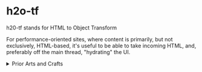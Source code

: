 # h2o-tf

h20-tf stands for HTML to Object Transform

For performance-oriented sites, where content is primarily, but not exclusively, HTML-based, 
it's useful to be able to take incoming HTML, and, preferably off the main thread,  "hydrating" the UI.  

<details>
<summary>Prior Arts and Crafts</summary>

Various approaches have been adopted to "hydrate" the HTML sent to the browser:

<details>
<summary>Progressive Enhancement</summary>

JQuery popularized this [technique](https://jqueryui.com/about/#progressive-enhancement)

Many JQuery UI components add JS functionality on top of the primitive HTML sent to the browser by the server.

However, the further the functionality strays from what is natively supported in the browser, the less likely the library is to try to simply "enhance" the HTML.

<details>
<summary>SSR</summary>
The way [React apparently does this is described here.](https://github.com/whatwg/dom/issues/831#issuecomment-586565905).  Kind of requires node (or a node plugin working inside another web server framework.)
</details>

<details>
<summary>Progressive Enhancement with Web Components</summary>
When [progressive enhancement of web components](https://developers.google.com/web/fundamentals/web-components/customelements#upgrades) is combined with the PRPL pattern, the results seem to outperform SSR solutions, in a seemingly simpler and less confining way.  Such techniques are compatible with all web server technologies. (Stencil may follow a slightly different approach, with very good results.)

But an interesting use case is when the light children of the web component can't practically be slotted in to the Shadow DOM of the Web Component.  

The light children can still provide the initial, pertinent information to devices where JS is disabled, including some search engines.  As the light children streams in, the browser can render as the light children stream in.

But when we upgrade / enhance the unknown element to a known element, we want to extract out the data, and allow the upgraded element to access that data, in order to generate the rich UI experience.  

If this is done in the slotchange event, it will typically require using the main thread to convert the HTML into a JS Object -- call it the "state" or the "view model" -- whatever.

This library endeavors to provide the opportunity to do the conversion from HTML to JS Objects **outside the main thread**, in a (service) worker, and to store that state in IndexedDB rather than RAM memory.  And it strives to provide that support not only for the initial "index.html" load, where applicable, but also on subsequent loading of HTML fragments.

</details>



Service Worker:  h2o-sw.js

If you have a main service worker that takes care of traditional PWA functionality, you can import this service (and other) service worker(s) using:

```JavaScript
importScripts('./h2o-sw.js');
```

Listens for postMessages of the form:

```JSON
{
    "command": "h2o-intercept",
    "message":{
        "requestUrl": "https://mydomain.com/myResource/",
        "storageKey":"a.b.c",
        "rootType": "array",
        "transform":{
            "li": {
                "type": "object",
                "prop": "item",
                "div[data-type='whatever']":{
                    "type": "object",
                    "prop": "whatever"
                } 
            }
        } 
    } 
}
```


<h2o-lilies fetch href="..." storage-key=a.b.c ></h2o-lilies> 
